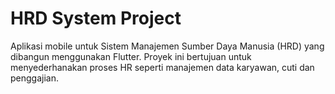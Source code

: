 # HRD System Project

Aplikasi mobile untuk Sistem Manajemen Sumber Daya Manusia (HRD) yang dibangun menggunakan Flutter. Proyek ini bertujuan untuk menyederhanakan proses HR seperti manajemen data karyawan, cuti dan penggajian.